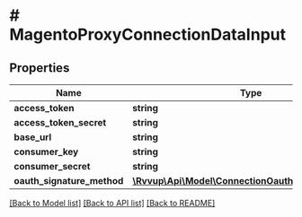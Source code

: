 # # MagentoProxyConnectionDataInput

## Properties

Name | Type | Description | Notes
------------ | ------------- | ------------- | -------------
**access_token** | **string** |  |
**access_token_secret** | **string** |  |
**base_url** | **string** |  |
**consumer_key** | **string** |  |
**consumer_secret** | **string** |  |
**oauth_signature_method** | [**\Rvvup\Api\Model\ConnectionOauthSignatureMethod**](ConnectionOauthSignatureMethod.md) |  | [optional]

[[Back to Model list]](../../README.md#models) [[Back to API list]](../../README.md#endpoints) [[Back to README]](../../README.md)
